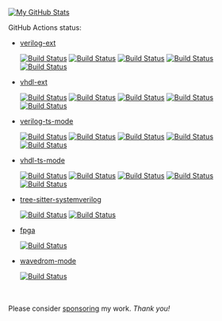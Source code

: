 [![My GitHub Stats](https://github-readme-stats.vercel.app/api/?username=gmlarumbe&count_private=true&theme=tokyonight&showicons=true)]()

GitHub Actions status:
  * [verilog-ext](https://github.com/gmlarumbe/verilog-ext)

     [![Build Status](https://github.com/gmlarumbe/verilog-ext/actions/workflows/build_straight.yml/badge.svg)](https://github.com/gmlarumbe/verilog-ext/actions/workflows/build_straight.yml)
     [![Build Status](https://github.com/gmlarumbe/verilog-ext/actions/workflows/build_straight_release_snapshot.yml/badge.svg)](https://github.com/gmlarumbe/verilog-ext/actions/workflows/build_straight_release_snapshot.yml)
     [![Build Status](https://github.com/gmlarumbe/verilog-ext/actions/workflows/build_straight_snapshot.yml/badge.svg)](https://github.com/gmlarumbe/verilog-ext/actions/workflows/build_straight_snapshot.yml)
     [![Build Status](https://github.com/gmlarumbe/verilog-ext/actions/workflows/build_package_melpa_basic.yml/badge.svg)](https://github.com/gmlarumbe/verilog-ext/actions/workflows/build_package_melpa_basic.yml)
     [![Build Status](https://github.com/gmlarumbe/verilog-ext/actions/workflows/build_package_melpa_stable.yml/badge.svg)](https://github.com/gmlarumbe/verilog-ext/actions/workflows/build_package_melpa_stable.yml)

  * [vhdl-ext](https://github.com/gmlarumbe/vhdl-ext)

     [![Build Status](https://github.com/gmlarumbe/vhdl-ext/actions/workflows/build_straight.yml/badge.svg)](https://github.com/gmlarumbe/vhdl-ext/actions/workflows/build_straight.yml)
     [![Build Status](https://github.com/gmlarumbe/vhdl-ext/actions/workflows/build_straight_release_snapshot.yml/badge.svg)](https://github.com/gmlarumbe/vhdl-ext/actions/workflows/build_straight_release_snapshot.yml)
     [![Build Status](https://github.com/gmlarumbe/vhdl-ext/actions/workflows/build_straight_snapshot.yml/badge.svg)](https://github.com/gmlarumbe/vhdl-ext/actions/workflows/build_straight_snapshot.yml)
     [![Build Status](https://github.com/gmlarumbe/vhdl-ext/actions/workflows/build_package_melpa_basic.yml/badge.svg)](https://github.com/gmlarumbe/vhdl-ext/actions/workflows/build_package_melpa_basic.yml)
     [![Build Status](https://github.com/gmlarumbe/vhdl-ext/actions/workflows/build_package_melpa_stable.yml/badge.svg)](https://github.com/gmlarumbe/vhdl-ext/actions/workflows/build_package_melpa_stable.yml)

  * [verilog-ts-mode](https://github.com/gmlarumbe/verilog-ts-mode)

     [![Build Status](https://github.com/gmlarumbe/verilog-ts-mode/actions/workflows/build_straight.yml/badge.svg)](https://github.com/gmlarumbe/verilog-ts-mode/actions/workflows/build_straight.yml)
     [![Build Status](https://github.com/gmlarumbe/verilog-ts-mode/actions/workflows/build_straight_release_snapshot.yml/badge.svg)](https://github.com/gmlarumbe/verilog-ts-mode/actions/workflows/build_straight_release_snapshot.yml)
     [![Build Status](https://github.com/gmlarumbe/verilog-ts-mode/actions/workflows/build_straight_snapshot.yml/badge.svg)](https://github.com/gmlarumbe/verilog-ts-mode/actions/workflows/build_straight_snapshot.yml)
     [![Build Status](https://github.com/gmlarumbe/verilog-ts-mode/actions/workflows/build_package_melpa_basic.yml/badge.svg)](https://github.com/gmlarumbe/verilog-ts-mode/actions/workflows/build_package_melpa_basic.yml)
     [![Build Status](https://github.com/gmlarumbe/verilog-ts-mode/actions/workflows/build_package_melpa_stable.yml/badge.svg)](https://github.com/gmlarumbe/verilog-ts-mode/actions/workflows/build_package_melpa_stable.yml)

  * [vhdl-ts-mode](https://github.com/gmlarumbe/vhdl-ts-mode)

     [![Build Status](https://github.com/gmlarumbe/vhdl-ts-mode/actions/workflows/build_straight.yml/badge.svg)](https://github.com/gmlarumbe/vhdl-ts-mode/actions/workflows/build_straight.yml)
     [![Build Status](https://github.com/gmlarumbe/vhdl-ts-mode/actions/workflows/build_straight_release_snapshot.yml/badge.svg)](https://github.com/gmlarumbe/vhdl-ts-mode/actions/workflows/build_straight_release_snapshot.yml)
     [![Build Status](https://github.com/gmlarumbe/vhdl-ts-mode/actions/workflows/build_straight_snapshot.yml/badge.svg)](https://github.com/gmlarumbe/vhdl-ts-mode/actions/workflows/build_straight_snapshot.yml)
     [![Build Status](https://github.com/gmlarumbe/vhdl-ts-mode/actions/workflows/build_package_melpa_basic.yml/badge.svg)](https://github.com/gmlarumbe/vhdl-ts-mode/actions/workflows/build_package_melpa_basic.yml)
     [![Build Status](https://github.com/gmlarumbe/vhdl-ts-mode/actions/workflows/build_package_melpa_stable.yml/badge.svg)](https://github.com/gmlarumbe/vhdl-ts-mode/actions/workflows/build_package_melpa_stable.yml)

  * [tree-sitter-systemverilog](https://github.com/gmlarumbe/tree-sitter-systemverilog)

     [![Build Status](https://github.com/gmlarumbe/tree-sitter-systemverilog/actions/workflows/ci.yml/badge.svg)](https://github.com/gmlarumbe/tree-sitter-systemverilog/actions/workflows/ci.yml)
     [![Build Status](https://github.com/gmlarumbe/tree-sitter-systemverilog/actions/workflows/ci_bind.yml/badge.svg)](https://github.com/gmlarumbe/tree-sitter-systemverilog/actions/workflows/ci_bind.yml)

  * [fpga](https://github.com/gmlarumbe/fpga)

     [![Build Status](https://github.com/gmlarumbe/fpga/actions/workflows/elisp_check.yml/badge.svg)](https://github.com/gmlarumbe/fpga/actions/workflows/elisp_check.yml)

  * [wavedrom-mode](https://github.com/gmlarumbe/wavedrom-mode)

     [![Build Status](https://github.com/gmlarumbe/wavedrom-mode/actions/workflows/elisp_check.yml/badge.svg)](https://github.com/gmlarumbe/wavedrom-mode/actions/workflows/elisp_check.yml)

<br/><br/>
Please consider [sponsoring](https://github.com/sponsors/gmlarumbe) my work.  *Thank you!*
